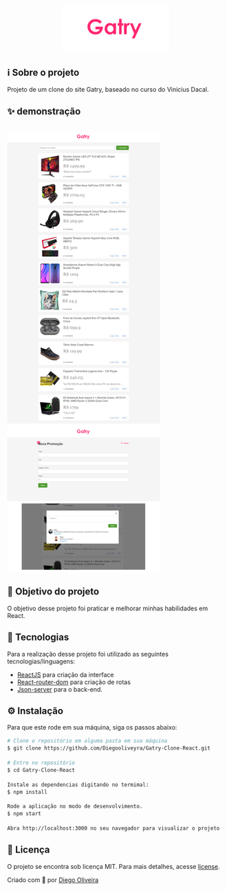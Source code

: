 <p align="center">
<img src=".github/logo.png" alt="react" width= "250px"/>
</p>

## ℹ️ Sobre o projeto

Projeto de um clone do site Gatry, baseado no curso do Vinicius Dacal.

## ✨ demonstração

</br>
<img src="./.github/layout.png">
</br>

## 🎯 Objetivo do projeto

O objetivo desse projeto foi praticar e melhorar minhas habilidades em React.

## 📝 Tecnologias

Para a realização desse projeto foi utilizado as seguintes tecnologias/linguagens:

- [ReactJS](https://pt-br.reactjs.org) para criação da interface
- [React-router-dom](https://www.npmjs.com/package/react-router-dom) para criação de rotas
- [Json-server](https://www.npmjs.com/package/json-server) para o back-end.

## ⚙️ Instalação

Para que este rode em sua máquina, siga os passos abaixo:

```bash
# Clone o repositório em alguma pasta em sua máquina
$ git clone https://github.com/Diegooliveyra/Gatry-Clone-React.git

# Entre no repositório
$ cd Gatry-Clone-React

Instale as dependencias digitando no termimal:
$ npm install

Rode a aplicação no modo de desenvolvimento.
$ npm start

Abra http://localhost:3000 no seu navegador para visualizar o projeto
```

## 📝 Licença

<p>O projeto se encontra sob licença MIT. Para mais detalhes, acesse <a href='LICENSE'>license<a>.</p>
<p>Criado com 💙 por <a href='https://github.com/Diegooliveyra/' target='blank'>Diego Oliveira</a></p>
